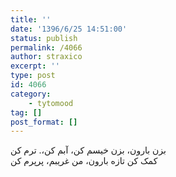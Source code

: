 ```yaml
---
title: ''
date: '1396/6/25 14:51:00'
status: publish
permalink: /4066
author: straxico
excerpt: ''
type: post
id: 4066
category:
    - tytomood
tag: []
post_format: []
---
```

بزن بارون، بزن خیسم کن، آبم کن،. ترم کن  
کمک کن تازه بارون، من غریبم، پرپرم کن